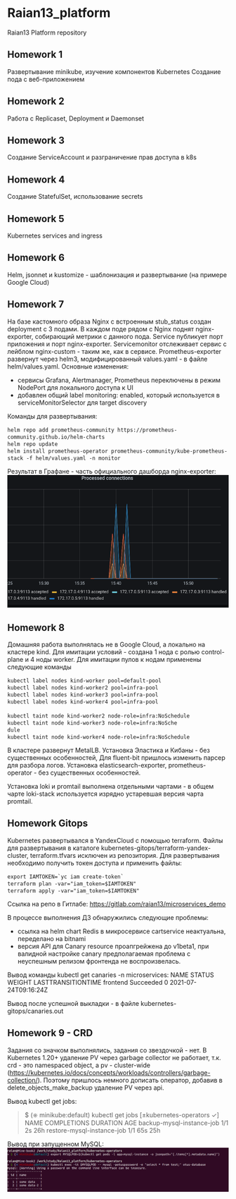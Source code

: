 # Raian13_platform

Raian13 Platform repository

## Homework 1

Развертывание minikube, изучение компонентов Kubernetes
Создание пода с веб-приложением

## Homework 2

Работа с Replicaset, Deployment и Daemonset

## Homework 3

Создание ServiceAccount и разграничение прав доступа в k8s

## Homework 4

Создание StatefulSet, использование secrets

## Homework 5

Kubernetes services and ingress

## Homework 6

Helm, jsonnet и kustomize - шаблонизация и развертывание (на примере Google Cloud)

## Homework 7

На базе кастомного образа Nginx с встроенным stub_status создан deployment с 3 подами. В каждом поде рядом с Nginx поднят nginx-exporter, собирающий метрики с данного пода. Service публикует порт приложения и порт nginx-exporter. Servicemonitor отслеживает сервис с лейблом nginx-custom - таким же, как в сервисе. 
Prometheus-exporter развернут через helm3, модифицированный values.yaml - в файле helm/values.yaml. 
Основные изменения:
- сервисы Grafana, Alertmanager, Prometheus переключены в режим NodePort для локального доступа к UI
- добавлен общий label monitoring: enabled, который используется в serviceMonitorSelector для target discovery

Команды для развертывания:
```
helm repo add prometheus-community https://prometheus-community.github.io/helm-charts
helm repo update
helm install prometheus-operator prometheus-community/kube-prometheus-stack -f helm/values.yaml -n monitor
```

Результат в Графане  - часть официального дашборда nginx-exporter: ![График](./images/monitoring-nginx.png)

## Homework 8

Домашняя работа выполнялась не в Google Cloud, а локально на кластере kind. Для имитации условий - создана 1 нода с ролью control-plane и 4 ноды worker. Для имитации пулов к нодам применены следующие команды
```
kubectl label nodes kind-worker pool=default-pool
kubectl label nodes kind-worker2 pool=infra-pool
kubectl label nodes kind-worker3 pool=infra-pool
kubectl label nodes kind-worker4 pool=infra-pool

kubectl taint node kind-worker2 node-role=infra:NoSchedule
kubectl taint node kind-worker3 node-role=infra:NoSche
dule
kubectl taint node kind-worker4 node-role=infra:NoSchedule
```

В кластере развернут MetalLB.
Установка Эластика и Кибаны - без существенных особенностей, Для fluent-bit пришлось изменить парсер для разбора логов.
Установка elasticsearch-exporter, prometheus-operator - без существенных особенностей.

Установка loki и promtail выполнена отдельными чартами - в общем чарте loki-stack используется изрядно устаревшая версия чарта promtail.

## Homework Gitops

Kubernetes развертывался в YandexCloud с помощью terraform. Файлы для развертывания в каталоге kubernetes-gitops/terraform-yandex-cluster, terraform.tfvars исключен из репозитория.
Для развертывания необходимо получить токен доступа и применить файлы:
```
export IAMTOKEN=`yc iam create-token`
terraform plan -var="iam_token=$IAMTOKEN"
terraform apply -var="iam_token=$IAMTOKEN"
```

Ссылка на репо в Гитлабе: https://gitlab.com/raian13/microservices_demo

В процессе выполнения ДЗ обнаружились следующие проблемы:
- ссылка на helm chart Redis в микросервисе cartservice неактуальна, переделано на bitnami
- версия API для Canary resource проапгрейжена до v1beta1, при валидной настройке canary предполагаемая проблема с неуспешным релизом фронтенда не воспроизвелась.

Вывод команды kubectl get canaries -n microservices:
NAME       STATUS      WEIGHT   LASTTRANSITIONTIME
frontend   Succeeded   0        2021-07-24T09:16:24Z

Вывод после успешной выкладки - в файле kubernetes-gitops/canaries.out

## Homework 9 - CRD

Задания со значком выполнялись, задания со звездочкой - нет.
В Kubernetes 1.20+ удаление PV через garbage collector не работает, т.к. crd - это namespaced object, а pv - cluster-wide (https://kubernetes.io/docs/concepts/workloads/controllers/garbage-collection/). Поэтому пришлось немного дописать оператор, добавив в delete_objects_make_backup удаление PV через api. 

Вывод kubectl get jobs:
> $ (⎈ minikube:default) kubectl get jobs                                                                                                   [±kubernetes-operators ✓]
NAME                         COMPLETIONS   DURATION   AGE
backup-mysql-instance-job    1/1           2s         26h
restore-mysql-instance-job   1/1           65s        25h

Вывод при запущенном MySQL:
![screenshot](./images/operator-homework.png)
